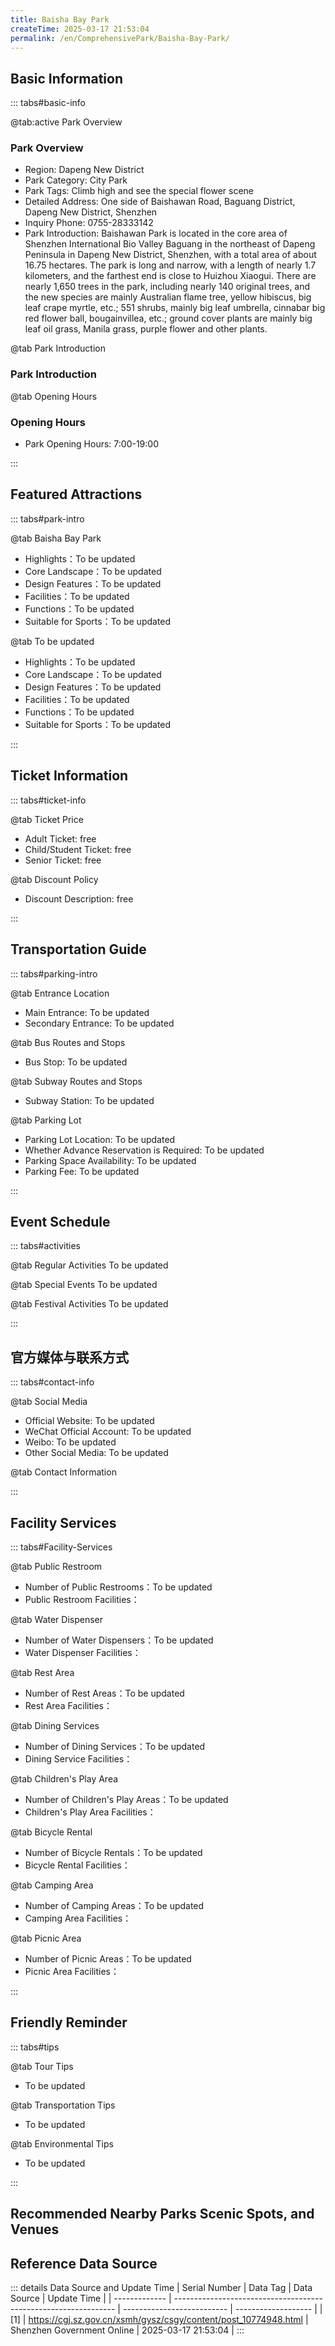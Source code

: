 ```yaml
---
title: Baisha Bay Park
createTime: 2025-03-17 21:53:04
permalink: /en/ComprehensivePark/Baisha-Bay-Park/
---
```



<script setup>
import ImageSwiper from '/.vuepress/theme/components/ImageSwiper.vue'
// 轮播图数据
const swiperItems = [
    {
                link: 'https://cgj.sz.gov.cn/img/4/4005/4005839/10774948.jpg',
                title: 'Baisha Bay Park',
                description: '',
                author: 'Shenzhen Government Online',
                date: '2025/03/17'
                },
  {
                link: 'https://cgj.sz.gov.cn/img/4/4005/4005839/10774948.jpg',
                title: 'Baisha Bay Park',
                description: '',
                author: 'Shenzhen Government Online',
                date: '2025/03/17'
                }
]
// 配置项
const swiperConfig = {
  height: 500,
  showInfo: true
}
</script>
<!-- 轮播图组件 -->
<ImageSwiper :items="swiperItems" :config="swiperConfig" />



## Basic Information

::: tabs#basic-info

@tab:active Park Overview
### Park Overview
- Region: Dapeng New District
- Park Category: City Park
- Park Tags: Climb high and see the special flower scene
- Detailed Address: One side of Baishawan Road, Baguang District, Dapeng New District, Shenzhen
- Inquiry Phone: 0755-28333142
- Park Introduction: Baishawan Park is located in the core area of Shenzhen International Bio Valley Baguang in the northeast of Dapeng Peninsula in Dapeng New District, Shenzhen, with a total area of about 16.75 hectares. The park is long and narrow, with a length of nearly 1.7 kilometers, and the farthest end is close to Huizhou Xiaogui. There are nearly 1,650 trees in the park, including nearly 140 original trees, and the new species are mainly Australian flame tree, yellow hibiscus, big leaf crape myrtle, etc.; 551 shrubs, mainly big leaf umbrella, cinnabar big red flower ball, bougainvillea, etc.; ground cover plants are mainly big leaf oil grass, Manila grass, purple flower and other plants.

@tab Park Introduction
### Park Introduction
@tab Opening Hours
### Opening Hours
- Park Opening Hours: 7:00-19:00

:::

## Featured Attractions

::: tabs#park-intro

@tab Baisha Bay Park
<ImageCard
image="https://cgj.sz.gov.cn/images/index20230710_1.png"
    title="Baisha Bay Park"
    description="1. Beautiful mountain and sea scenery Baisha Bay Park has protected plants such as water hyacinth, silver-leafed trees and ancient banyan trees that are growing luxuriantly and have great conservation value, as well as tidal flat protection areas for protected animals such as egrets and white-headed bulbuls. The park has a coastal greenway that runs east-west. The Baguang area is surrounded by mountains and is close to the mountains and water. It is the best place in Shenzhen to preserve the complete ecosystem of 'coastline-wetland-mountain and wilderness'. Baisha Bay Park is surrounded by mountains on the north, south and west sides, and the east side is an excellent viewing point for mountain and sea scenery. It has a landscape of mountains and sea, and a coastline of more than 1.2 kilometers that stretches and twists, showing tourists a natural mountain and sea landscape. Here we can see the scenery, see things, watch birds, appreciate plants, and watch the beach, and feel a completely different attitude and lifestyle from the city, and experience the beauty of harmonious coexistence between man and nature. 2. Helicopter landing pad The park has a helicopter landing pad, which is located in the northeast of Baguang Baisha Bay Park, overlooking Baguang Bay, and covers an area of 2,400 square meters. The helipad has been incorporated into the Baguang air medical rescue system, and is responsible for major rescue missions such as maritime rescue, emergencies, and remote rescue. It also has uses in firefighting, disaster relief, and business. It plays an important role in promoting the development of general aviation in Baguang and the new district and building integrated three-dimensional transportation by sea, land, and air."
    date=""
    author="Shenzhen Government Online"
/>


- Highlights：To be updated
- Core Landscape：To be updated
- Design Features：To be updated
- Facilities：To be updated
- Functions：To be updated
- Suitable for Sports：To be updated

@tab To be updated
<ImageCard
image="https://cgj.sz.gov.cn/images/index20230710_1.png"
    title="Baisha Bay Park"
    description="1. Beautiful mountain and sea scenery Baisha Bay Park has protected plants such as water hyacinth, silver-leafed trees and ancient banyan trees that are growing luxuriantly and have great conservation value, as well as tidal flat protection areas for protected animals such as egrets and white-headed bulbuls. The park has a coastal greenway that runs east-west. The Baguang area is surrounded by mountains and is close to the mountains and water. It is the best place in Shenzhen to preserve the complete ecosystem of 'coastline-wetland-mountain and wilderness'. Baisha Bay Park is surrounded by mountains on the north, south and west sides, and the east side is an excellent viewing point for mountain and sea scenery. It has a landscape of mountains and sea, and a coastline of more than 1.2 kilometers that stretches and twists, showing tourists a natural mountain and sea landscape. Here we can see the scenery, see things, watch birds, appreciate plants, and watch the beach, and feel a completely different attitude and lifestyle from the city, and experience the beauty of harmonious coexistence between man and nature. 2. Helicopter landing pad The park has a helicopter landing pad, which is located in the northeast of Baguang Baisha Bay Park, overlooking Baguang Bay, and covers an area of 2,400 square meters. The helipad has been incorporated into the Baguang air medical rescue system, and is responsible for major rescue missions such as maritime rescue, emergencies, and remote rescue. It also has uses in firefighting, disaster relief, and business. It plays an important role in promoting the development of general aviation in Baguang and the new district and building integrated three-dimensional transportation by sea, land, and air."
    date=""
    author="Shenzhen Government Online"
/>


- Highlights：To be updated
- Core Landscape：To be updated
- Design Features：To be updated
- Facilities：To be updated
- Functions：To be updated
- Suitable for Sports：To be updated

:::

## Ticket Information

::: tabs#ticket-info

@tab Ticket Price
- Adult Ticket: free
- Child/Student Ticket: free
- Senior Ticket: free

@tab Discount Policy
- Discount Description: free

:::

## Transportation Guide

::: tabs#parking-intro

@tab Entrance Location
- Main Entrance: To be updated
- Secondary Entrance: To be updated

@tab Bus Routes and Stops
- Bus Stop: To be updated

@tab Subway Routes and Stops
- Subway Station: To be updated

@tab Parking Lot
- Parking Lot Location: To be updated
- Whether Advance Reservation is Required: To be updated
- Parking Space Availability: To be updated
- Parking Fee: To be updated

:::

## Event Schedule

::: tabs#activities

@tab Regular Activities
To be updated

@tab Special Events
To be updated

@tab Festival Activities
To be updated

:::

## 官方媒体与联系方式

::: tabs#contact-info

@tab Social Media
- Official Website: To be updated
- WeChat Official Account: To be updated
- Weibo: To be updated
- Other Social Media: To be updated

@tab Contact Information

:::

## Facility Services

::: tabs#Facility-Services

@tab Public Restroom
- Number of Public Restrooms：To be updated
- Public Restroom Facilities：

@tab Water Dispenser
- Number of Water Dispensers：To be updated
- Water Dispenser Facilities：

@tab Rest Area
- Number of Rest Areas：To be updated
- Rest Area Facilities：

@tab Dining Services
- Number of Dining Services：To be updated
- Dining Service Facilities：

@tab Children's Play Area
- Number of Children's Play Areas：To be updated
- Children's Play Area Facilities：

@tab Bicycle Rental
- Number of Bicycle Rentals：To be updated
- Bicycle Rental Facilities：

@tab Camping Area
- Number of Camping Areas：To be updated
- Camping Area Facilities：

@tab Picnic Area
- Number of Picnic Areas：To be updated
- Picnic Area Facilities：

:::

## Friendly Reminder

::: tabs#tips

@tab Tour Tips
- To be updated

@tab Transportation Tips
- To be updated

@tab Environmental Tips
- To be updated

:::

## Recommended Nearby Parks Scenic Spots, and Venues

<CardGrid>
  <ImageCard
        image="https://cgj.sz.gov.cn/img/4/4005/4005840/10774949.png"
        title="Niuhuangshan Park"
        description="Tangxiayong Niuhuangshan Community Park is located 150 meters southeast of the intersection of Guangtian Road and Zhihe Road in Bao'an District, Shenzhen. It is"
        href="/en/ComprehensivePark/Niuhuangshan Park"
        author="Shenzhen Government Online"
        date="2025/01/02"
      />
      <ImageCard
        image="https://cgj.sz.gov.cn/img/4/4005/4005840/10774949.png"
        title="Niuhuangshan Park"
        description="Tangxiayong Niuhuangshan Community Park is located 150 meters southeast of the intersection of Guangtian Road and Zhihe Road in Bao'an District, Shenzhen. It is"
        href="/en/ComprehensivePark/Niuhuangshan Park"
        author="Shenzhen Government Online"
        date="2025/01/02"
      />
    </CardGrid>


## Reference Data Source

::: details Data Source and Update Time
| Serial Number | Data Tag                                                        | Data Source                | Update Time         |
| ------------- | --------------------------------------------------------------- | -------------------------- | ------------------- |
| [1]           | https://cgj.sz.gov.cn/xsmh/gysz/csgy/content/post_10774948.html | Shenzhen Government Online | 2025-03-17 21:53:04 |
:::

